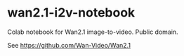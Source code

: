 # wan2.1-i2v-notebook

Colab notebook for Wan2.1 image-to-video. Public domain.

See https://github.com/Wan-Video/Wan2.1